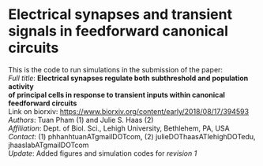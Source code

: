 # Electrical synapses and transient signals in feedforward canonical circuits  
This is the code to run simulations in the submission of the paper:     
	*Full title*: **Electrical synapses regulate both subthreshold and population activity   
			of principal cells in response to transient inputs within canonical feedforward circuits**  
	Link on biorxiv: https://www.biorxiv.org/content/early/2018/08/17/394593   
	*Authors*: Tuan Pham (1) and Julie S. Haas (2)   
	*Affiliation*: Dept. of Biol. Sci., Lehigh University, Bethlehem, PA, USA  
	*Contact*: (1) phhanhtuanATgmailDOTcom, (2) julieDOThaasATlehighDOTedu, jhaaslabATgmailDOTcom  
	*Update*: Added figures and simulation codes for *revision 1*   